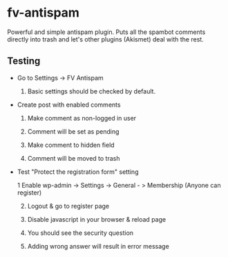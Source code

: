 fv-antispam
===========

Powerful and simple antispam plugin. Puts all the spambot comments directly into trash and let's other plugins (Akismet) deal with the rest.

## Testing

* Go to Settings -> FV Antispam

  1. Basic settings should be checked by default.

* Create post with enabled comments

  1. Make comment as non-logged in user

  2. Comment will be set as pending

  3. Make comment to hidden field

  4. Comment will be moved to trash

* Test "Protect the registration form" setting

  1 Enable wp-admin -> Settings -> General - > Membership	(Anyone can register)

  2. Logout & go to register page

  3. Disable javascript in your browser & reload page

  4. You should see the security question

  5. Adding wrong answer will result in error message